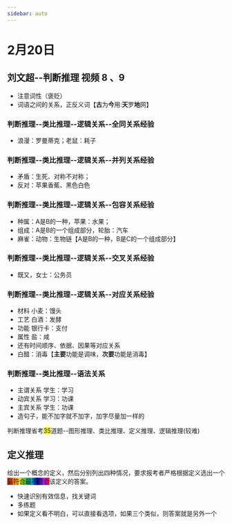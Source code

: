 ```yaml
---
sidebar: auto
---
```


# 2月20日

## 刘文超--判断推理 视频 8  、9

- 注意词性（褒贬）
- 词语之间的关系，正反义词【**古**为**今**用:**天**罗**地**网】

### 判断推理--类比推理--逻辑关系--全同关系经验

- 浪漫：罗曼蒂克；老鼠：耗子

### 判断推理--类比推理--逻辑关系--并列关系经验

- 矛盾：生死、对称不对称；
- 反对：苹果香蕉、黑色白色

### 判断推理--类比推理--逻辑关系--包容关系经验

- 种属：A是B的一种，苹果：水果；
- 组成：A是B的一个组成部分，轮胎：汽车
- 麻雀：动物：生物链【A是B的一种，B是C的一个组成部分】

### 判断推理--类比推理--逻辑关系--交叉关系经验

- 既又，女士：公务员

### 判断推理--类比推理--逻辑关系--对应关系经验

- 材料 小麦：馒头
- 工艺 白酒：发酵
- 功能 银行卡：支付
- 属性 盐：咸
- 还有时间顺序、依据、因果等对应关系
- 白醋：消毒【**主要**功能是调味，**次要**功能是消毒】

### 判断推理--类比推理--语法关系

- 主谓关系 学生：学习
- 动宾关系 学习：功课
- 主宾关系 学生：功课
- 造句子，能不加字就不加字，加字尽量加一样的

判断推理省考<font style="background: yellow">35</font>道题--图形推理、类比推理、定义推理、逻辑推理(较难)

## 定义推理

给出一个概念的定义，然后分别列出四种情况，要求报考者严格根据定义选出一个<font style="background: linear-gradient( to right, #ff1616, #ff7716, #ffdc16, #36c945, #10a5ce, #0f0096, #a51eff, #ff1616);">最符合最不符合</font>该定义的答案。

- 快速识别有效信息，找关键词
- 多练题
- 如果定义看不明白，可以直接看选项，如果三个类似，则答案就是另外一个